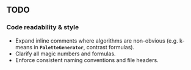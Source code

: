 ## TODO

### Code readability & style
- Expand inline comments where algorithms are non-obvious
  (e.g. k-means in **`PaletteGenerator`**, contrast formulas).
- Clarify all magic numbers and formulas.
- Enforce consistent naming conventions and file headers.
